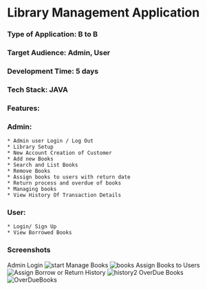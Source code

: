 # Library Management Application
### Type of Application: B to B
### Target Audience: Admin, User
### Development Time: 5 days
### Tech Stack: JAVA

### Features:
### Admin:
	* Admin user Login / Log Out
	* Library Setup
	* New Account Creation of Customer
	* Add new Books
	* Search and List Books
	* Remove Books
	* Assign books to users with return date
	* Return process and overdue of books
	* Managing books
	* View History Of Transaction Details 
	
### User:
	* Login/ Sign Up
	* View Borrowed Books

### Screenshots
Admin Login
![start](https://github.com/Nivetha42/LibraryManagement/assets/143746667/d9f61943-2fa2-403e-a686-dc200a7b303b)
Manage Books
![books](https://github.com/Nivetha42/LibraryManagement/assets/143746667/3dff63fe-21fb-4355-8b12-4ee40c16b43c)
Assign Books to Users
![Assign](https://github.com/Nivetha42/LibraryManagement/assets/143746667/bdafac8f-de0c-41b6-b438-9abcaaf709ca)
Borrow or Return History
![history2](https://github.com/Nivetha42/LibraryManagement/assets/143746667/5e429b08-962c-4709-9682-e42d655c9098)
OverDue Books
![OverDueBooks](https://github.com/Nivetha42/LibraryManagement/assets/143746667/2e6ede04-7e4d-404e-9b22-9014f7b78c9d)

